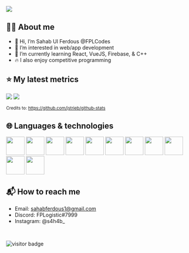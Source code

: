 <img src="https://media.giphy.com/media/iSm6MknNBt3qcYEOvL/giphy.gif"/>

## 🙋‍♂️ About me
- 👋 Hi, I’m Sahab Ul Ferdous @FPLCodes
- 👀 I’m interested in web/app development
- 📖 I’m currently learning React, VueJS, Firebase, & C++
- 🔥 I also enjoy competitive programming

## ⭐ My latest metrics

![](https://github.com/FPLCodes/github-stats/blob/master/generated/overview.svg)
![](https://github.com/FPLCodes/github-stats/blob/master/generated/languages.svg)

<sub>Credits to: https://github.com/jstrieb/github-stats</sub>

## 🌐 Languages & technologies

<div>
  <img src="https://www.svgrepo.com/show/349419/javascript.svg" height="50px" />
  <img src="https://www.svgrepo.com/show/354238/python.svg" height="50px" />
  <img src="https://www.svgrepo.com/show/373482/c.svg" height="50px" />
  <img src="https://www.svgrepo.com/show/303480/c-logo.svg" height="50px" />
  <img src="https://www.svgrepo.com/show/135810/html5.svg" height="50px" />
  <img src="https://www.svgrepo.com/show/349330/css3.svg" height="50px" />
  <img src="https://www.svgrepo.com/show/373307/mongodb-opened.svg" height="50px" />
  <img src="https://www.svgrepo.com/show/353735/firebase.svg" height="50px" />
  <img src="https://www.svgrepo.com/show/354528/vue.svg" height="50px" />
  <img src="https://www.svgrepo.com/show/354259/react.svg" height="50px" />
  <img src="https://www.svgrepo.com/show/374109/svelte.svg" height="50px" />
</div> 

## 📬 How to reach me
- Email: sahabferdous1@gmail.com
- Discord: FPLogistic#7999
- Instagram: @s4h4b_
<br />

![visitor badge](https://visitor-badge-reloaded.herokuapp.com/badge?page_id=FPLCodes&lcolor=303030&color=4295f2)

<!---
FPLCodes/FPLCodes is a ✨ special ✨ repository because its `README.md` (this file) appears on your GitHub profile.
You can click the Preview link to take a look at your changes.
--->
